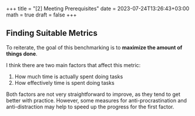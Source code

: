 +++
title = "[2] Meeting Prerequisites"
date = 2023-07-24T13:26:43+03:00
math = true
draft = false
+++

## Finding Suitable Metrics

To reiterate, the goal of this benchmarking is to **maximize the amount of things done**.

I think there are two main factors that affect this metric:
1. How much time is actually spent doing tasks
2. How effectively time is spent doing tasks

Both factors are not very straightforward to improve, as they tend to get better with practice. However, some measures for anti-procrastination and anti-distraction may help to speed up the progress for the first factor.
